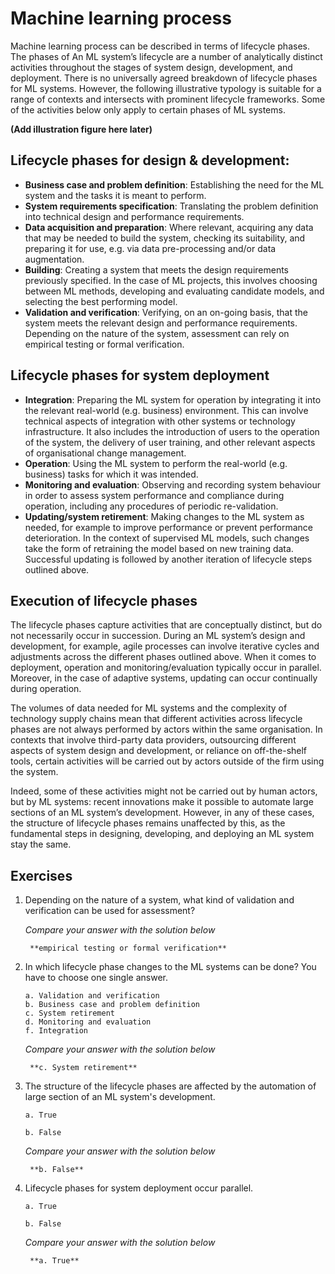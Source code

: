 # Machine learning process

Machine learning process can be described in terms of lifecycle phases. The phases of An ML system’s lifecycle are a number of analytically distinct activities throughout the stages of system design, development, and deployment. There is no universally agreed breakdown of lifecycle phases for ML systems. However, the following illustrative typology is suitable for a range of contexts and intersects with prominent lifecycle frameworks. Some of the activities below only apply to certain phases of ML systems.

**(Add illustration figure here later)**

## Lifecycle phases for design & development:

- **Business case and problem definition**: Establishing the need for the ML system and the tasks it is meant to perform.
- **System requirements specification**: Translating the problem definition into technical design and performance requirements.
- **Data acquisition and preparation**: Where relevant, acquiring any data that may be needed to build the system, checking its suitability, and preparing it for use, e.g. via data pre-processing and/or data augmentation.
- **Building**: Creating a system that meets the design requirements previously specified. In the case of ML projects, this involves choosing between ML methods, developing and evaluating candidate models, and selecting the best performing model.
- **Validation and verification**: Verifying, on an on-going basis, that the system meets the relevant design and performance requirements. Depending on the nature of the system, assessment can rely on empirical testing or formal verification.

## Lifecycle phases for system deployment

- **Integration**: Preparing the ML system for operation by integrating it into the relevant real-world (e.g. business) environment. This can involve technical aspects of integration with other systems or technology infrastructure. It also includes the introduction of users to the operation of the system, the delivery of user training, and other relevant aspects of organisational change management.
- **Operation**: Using the ML system to perform the real-world (e.g. business) tasks for which it was intended.
- **Monitoring and evaluation**: Observing and recording system behaviour in order to assess system performance and compliance during operation, including any procedures of periodic re-validation.
- **Updating/system retirement**: Making changes to the ML system as needed, for example to improve performance or prevent performance deterioration. In the context of supervised ML models, such changes take the form of retraining the model based on new training data. Successful updating is followed by another iteration of lifecycle steps outlined above.

## Execution of lifecycle phases

The lifecycle phases capture activities that are conceptually distinct, but do not necessarily occur in succession. During an ML system’s design and development, for example, agile processes can involve iterative cycles and adjustments across the different phases outlined above. When it comes to deployment, operation and monitoring/evaluation typically occur in parallel. Moreover, in the case of adaptive systems, updating can occur continually during operation.

The volumes of data needed for ML systems and the complexity of technology supply chains mean that different activities across lifecycle phases are not always performed by actors within the same organisation. In contexts that involve third-party data providers, outsourcing different aspects of system design and development, or reliance on off-the-shelf tools, certain activities will be carried out by actors outside of the firm using the system.

Indeed, some of these activities might not be carried out by human actors, but by ML systems: recent innovations make it possible to automate large sections of an ML system’s development. However, in any of these cases, the structure of lifecycle phases remains unaffected by this, as the fundamental steps in designing, developing, and deploying an ML system stay the same.

## Exercises


1. Depending on the nature of a system, what kind of validation and verification can be used for assessment?

    *Compare your answer with the solution below*

   ```{toggle}
    **empirical testing or formal verification**
   ```

2. In which lifecycle phase changes to the ML systems can be done? You have to choose one single answer.

       a. Validation and verification
       b. Business case and problem definition
       c. System retirement
       d. Monitoring and evaluation
       f. Integration

    *Compare your answer with the solution below*

   ```{toggle}
    **c. System retirement**
   ```

3. The structure of the lifecycle phases are affected by the automation of large section of an ML system's development.

       a. True

       b. False
    *Compare your answer with the solution below*

   ```{toggle}
    **b. False**
   ```

4. Lifecycle phases for system deployment occur parallel.

       a. True

       b. False
    *Compare your answer with the solution below*

   ```{toggle}
    **a. True**
   ```
